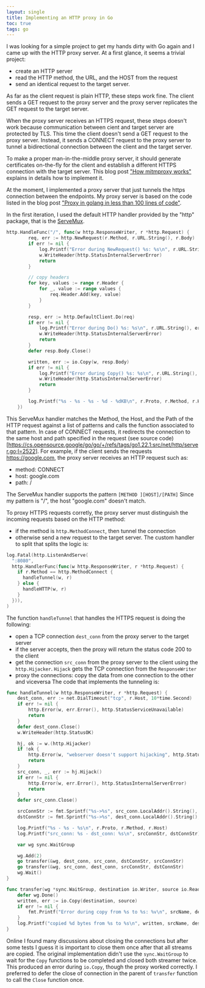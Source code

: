 ```yaml
---
layout: single
title: Implementing an HTTP proxy in Go
toc: true
tags: go
---
```


I was looking for a simple project to get my hands dirty with Go again and I came up with the HTTP proxy server.
At a first glance, it seems a trivial project:
- create an HTTP server
- read the HTTP method, the URL, and the HOST from the request
- send an identical request to the target server.

As far as the client request is plain HTTP, these steps work fine.
The client sends a GET request to the proxy server and the proxy server replicates the GET request to the target server.

When the proxy server receives an HTTPS request, these steps doesn't work because communication between cient and target server are protected by TLS.
This time the client doesn't send a GET request to the proxy server.
Instead, it sends a CONNECT request to the proxy server to tunnel a bidirectional connection between the client and the target server.

To make a proper man-in-the-middle proxy server, it should generate certificates on-the-fly for the client and establish a different HTTPS connection with the target server.
This blog post ["How mitmproxy works"](https://corte.si/posts/code/mitmproxy/howitworks/index.html) explains in details how to implement it.

At the moment, I implemented a proxy server that just tunnels the https connection between the endpoints.
My proxy server is based on the code listed in the blog post ["Proxy in golang in less than 100 lines of code"](https://medium.com/@mlowicki/http-s-proxy-in-golang-in-less-than-100-lines-of-code-6a51c2f2c38c).

In the first iteration, I used the default HTTP handler provided by the "http" package, that is the [ServeMux](https://cs.opensource.google/go/go/+/refs/tags/go1.22.1:src/net/http/server.go;l=2432).
```go
http.HandleFunc("/", func(w http.ResponseWriter, r *http.Request) {
		req, err := http.NewRequest(r.Method, r.URL.String(), r.Body)
		if err != nil {
			log.Printf("Error during NewRequest() %s: %s\n", r.URL.String(), err)
			w.WriteHeader(http.StatusInternalServerError)
			return
		}

		// copy headers
		for key, values := range r.Header {
			for _, value := range values {
				req.Header.Add(key, value)
			}
		}

		resp, err := http.DefaultClient.Do(req)
		if err != nil {
			log.Printf("Error during Do() %s: %s\n", r.URL.String(), err)
			w.WriteHeader(http.StatusInternalServerError)
			return
		}
		defer resp.Body.Close()

		written, err := io.Copy(w, resp.Body)
		if err != nil {
			log.Printf("Error during Copy() %s: %s\n", r.URL.String(), err)
			w.WriteHeader(http.StatusInternalServerError)
			return
		}

		log.Printf("%s - %s - %s - %d - %dKB\n", r.Proto, r.Method, r.Host, resp.StatusCode, written/1000)
	})
```

This ServeMux handler matches the Method, the Host, and the Path of the HTTP request against a list of patterns and calls the function associated to that pattern.
In case of CONNECT requests, it redirects the connection to the same host and path specified in the request (see source code)[https://cs.opensource.google/go/go/+/refs/tags/go1.22.1:src/net/http/server.go;l=2522].
For example, if the client sends the requests https://google.com, the proxy server receives an HTTP request such as:
- method: CONNECT
- host: google.com
- path: /

The ServeMux handler supports the pattern `[METHOD ][HOST]/[PATH]`
Since my pattern is "/", the host "google.com" doesn't match.

To proxy HTTPS requests corretly, the proxy server must distinguish the incoming requests based on the HTTP method:
- if the method is `http.MethodConnect`, then tunnel the connection
- otherwise send a new request to the target server.
The custom handler to split that splits the logic is:
```go
log.Fatal(http.ListenAndServe(
  ":8080",
  http.HandlerFunc(func(w http.ResponseWriter, r *http.Request) {
    if r.Method == http.MethodConnect {
      handleTunnel(w, r)
    } else {
      handleHTTP(w, r)
    }
  })),
)
```

The function `handleTunnel` that handles the HTTPS request is doing the following:
- open a TCP connection `dest_conn` from the proxy server to the target server
- if the server accepts, then the proxy will return the status code 200 to the client
- get the connection `src_conn` from the proxy server to the client using the `http.Hijacker`. `Hijack` gets the TCP connection from the `ResponseWriter`
- proxy the connections: copy the data from one connection to the other and viceversa
The code that implements the tunneling is:
```go
func handleTunnel(w http.ResponseWriter, r *http.Request) {
	dest_conn, err := net.DialTimeout("tcp", r.Host, 10*time.Second)
	if err != nil {
		http.Error(w, err.Error(), http.StatusServiceUnavailable)
		return
	}
	defer dest_conn.Close()
	w.WriteHeader(http.StatusOK)

	hj, ok := w.(http.Hijacker)
	if !ok {
		http.Error(w, "webserver doesn't support hijacking", http.StatusInternalServerError)
		return
	}
	src_conn, _, err := hj.Hijack()
	if err != nil {
		http.Error(w, err.Error(), http.StatusInternalServerError)
		return
	}
	defer src_conn.Close()

	srcConnStr := fmt.Sprintf("%s->%s", src_conn.LocalAddr().String(), src_conn.RemoteAddr().String())
	dstConnStr := fmt.Sprintf("%s->%s", dest_conn.LocalAddr().String(), dest_conn.RemoteAddr().String())

	log.Printf("%s - %s - %s\n", r.Proto, r.Method, r.Host)
	log.Printf("src_conn: %s - dst_conn: %s\n", srcConnStr, dstConnStr)

	var wg sync.WaitGroup

	wg.Add(2)
	go transfer(&wg, dest_conn, src_conn, dstConnStr, srcConnStr)
	go transfer(&wg, src_conn, dest_conn, srcConnStr, dstConnStr)
	wg.Wait()
}

func transfer(wg *sync.WaitGroup, destination io.Writer, source io.Reader, destName, srcName string) {
	defer wg.Done()
	written, err := io.Copy(destination, source)
	if err != nil {
		fmt.Printf("Error during copy from %s to %s: %v\n", srcName, destName, err)
	}
	log.Printf("copied %d bytes from %s to %s\n", written, srcName, destName)
}
```

Online I found many discussions about closing the connections but after some tests I guess it is important to close them once after that all streams are copied.
The original implementation didn't use the `sync.WaitGroup` to wait for the `Copy` functions to be completed and closed both streamer twice.
This produced an error during `io.Copy`, though the proxy worked correctly.
I preferred to defer the close of connection in the parent of `transfer` function to call the `Close` function once.
